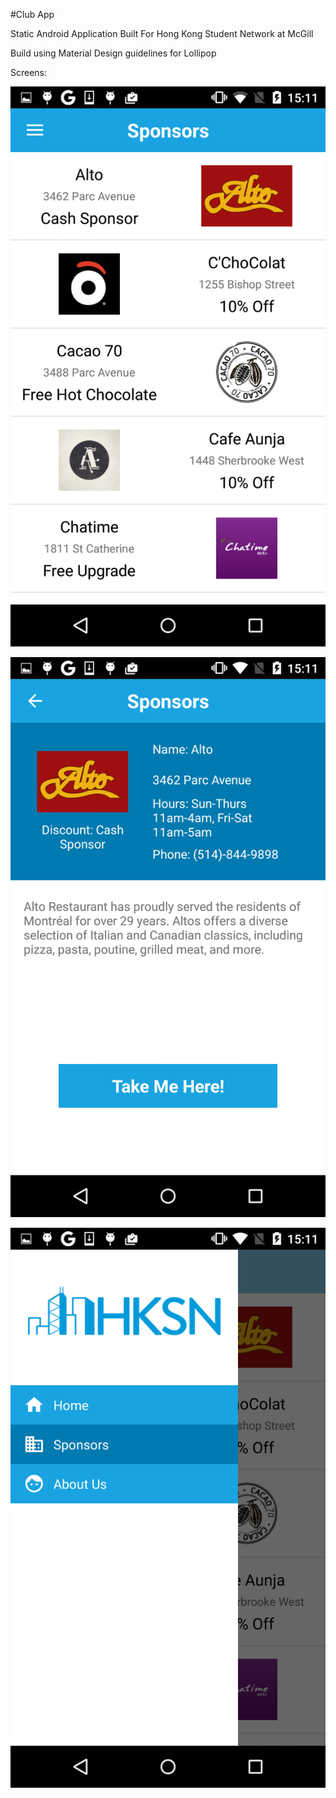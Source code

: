#Club App

Static Android Application Built For Hong Kong Student Network at McGill

Build using Material Design guidelines for Lollipop

Screens:

![Alt text](/Screens1.png?raw=true "Optional Title")

![Alt text](/Screens2.png?raw=true "Optional Title")

![Alt text](/Screens3.png?raw=true "Optional Title")
